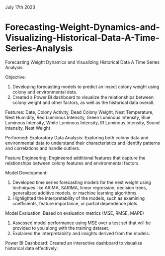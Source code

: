 July 17th 2023

# Forecasting-Weight-Dynamics-and-Visualizing-Historical-Data-A-Time-Series-Analysis
Forecasting Weight Dynamics and Visualizing Historical Data A Time Series Analysis

Objective:
1. Developing forecasting models to predict an insect colony weight using colony and environmental data.
2. Created a Power BI dashboard to visualize the relationships between colony weight and other factors, as well as the historical data overall.

Features: Date, Colony Activity, Dead Colony Weight, Nest Temperature, Nest Humidity, Red Luminous Intensity, Green Luminous Intensity, Blue Luminous Intensity, White Luminous Intensity, IR Luminous Intensity, Sound Intensity, Nest Weight

Performed: 
Exploratory Data Analysis: Exploring both colony data and environmental data to understand their characteristics and identify patterns and correlations and handle outliers.

Feature Engineering: Engineered additional features that capture the relationships between colony features and environmental factors.

Model Development: 
1. Developed time series forecasting models for the nest weight using techniques like ARIMA, SARIMA, linear regression, decision trees, generalized additive models, or machine learning algorithms.
2. Highlighted the interpretability of the models, such as examining coefficients, feature importance, or partial dependence plots.

Model Evaluation: Based on evaluation metrics (MSE, RMSE, MAPE)
1. Assessed model performance using MSE over a test set that will be provided to you along with the training dataset.
2. Explained the interpretability and insights derived from the models.

Power BI Dashboard: Created an interactive dashboard to visualize historical data effectively.
